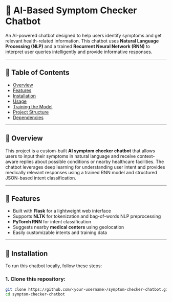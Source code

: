 # 🤖 AI-Based Symptom Checker Chatbot

An AI-powered chatbot designed to help users identify symptoms and get relevant health-related information. This chatbot uses **Natural Language Processing (NLP)** and a trained **Recurrent Neural Network (RNN)** to interpret user queries intelligently and provide informative responses.

---

## 📌 Table of Contents

- [Overview](#overview)
- [Features](#features)
- [Installation](#installation)
- [Usage](#usage)
- [Training the Model](#training-the-model)
- [Project Structure](#project-structure)
- [Dependencies](#dependencies)

---

## 🧠 Overview

This project is a custom-built **AI symptom checker chatbot** that allows users to input their symptoms in natural language and receive context-aware replies about possible conditions or nearby healthcare facilities. The chatbot leverages deep learning for understanding user intent and provides medically relevant responses using a trained RNN model and structured JSON-based intent classification.

---

## 🌟 Features

- Built with **Flask** for a lightweight web interface
- Supports **NLTK** for tokenization and bag-of-words NLP preprocessing
- **PyTorch RNN** for intent classification
- Suggests nearby **medical centers** using geolocation
- Easily customizable intents and training data

---

## 🚀 Installation

To run this chatbot locally, follow these steps:

### 1. Clone this repository:

```bash
git clone https://github.com/<your-username>/symptom-checker-chatbot.git
cd symptom-checker-chatbot

